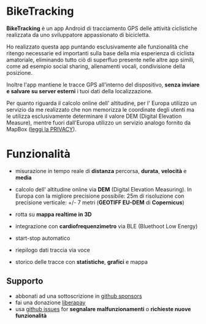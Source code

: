 # BikeTracking


__BikeTracking__ è un app Android di tracciamento GPS delle attività ciclistiche realizzata da uno sviluppatore appassionato di bicicletta.

Ho realizzato questa app puntando esclusivamente alle funzionalità che ritengo necessarie ed importanti sulla base della mia esperienza di ciclista amatoriale, eliminando tutto ciò di superfluo presente nelle altre app simili, come ad esempio social sharing, allenamenti vocali, condivisione della posizione.

Inoltre l'app mantiene le tracce GPS all'interno del dispositivo, __senza inviare e salvare su server esterni__ i tuoi dati della localizzazione.

Per quanto riguarda il calcolo online dell' altitudine, per l' Europa utilizzo un servizio da me realizzato che non memorizza le coordinate degli utenti ma le utilizza esclusivamente determinare il valore DEM (Digital Elevation Measure), mentre fuori dall'Europa utilizzo un servizio analogo fornito da MapBox ([leggi la PRIVACY](./PRIVACY_IT.md)).

# Funzionalità

- misurazione in tempo reale di __distanza__ percorsa, __durata__, __velocità__ e __media__

- calcolo dell' altitudine online via __DEM__ (Digital Elevation Measuring). In Europa con la migliore precisione possibile: 25m di risoluzione con precisione verticale: +/- 7 metri (__GEOTIFF EU-DEM__ di __Copernicus__)

- rotta su __mappa realtime in 3D__ 

- integrazione con __cardiofrequenzimetro__ via BLE (Bluethoot Low Energy)

- start-stop automatico

- riepilogo dati traccia via voce 

- storico delle tracce con __statistiche__, __grafici__ e mappa

## Supporto

* abbonati ad una sottoscrizione in [github sponsors](https://github.com/sponsors/heyteacher)
* fai una donazione [liberapay](https://liberapay.com/heyteacher)
* usa [github issues](https://github.com/heyteacher/biketracking/issues) for __segnalare malfunzionamenti__ o __richieste nuove funzionalità__


